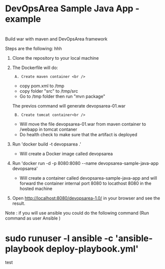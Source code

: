 # DevOpsArea Sample Java App -example
#
Build war with maven and DevOpsArea framework

Steps are the following:
hhh

1. Clone the repository to your local machine
2. The Dockerfile will do:

        A. Create maven container <br />
        
     * copy pom.xml to /tmp <br />
     * copy folder "src" to /tmp/src <br />
     * Go to /tmp folder then run "mvn package"<br />
      
      The previos command will generate devopsarea-01.war<br />
        
        B. Create tomcat container<br />
        
     * Will move the file devopsarea-01.war from maven container to /webapp in tomcat contaner<br />
     * Do health check to make sure that the artifact is deployed

3. Run 'docker build -t devopsarea .' <br />
    
     * Will create a Docker image called devopsarea <br />

4. Run 'docker run -d -p 8080:8080 --name devopsarea-sample-java-app devopsarea' <br />
     * Will create a container called devopsarea-sample-java-app and will forward the container internal port 8080 to locathost 8080 in the hosted machine

5. Open [http://localhost:8080/devopsarea-1.0/](http://localhost:8080/devopsarea-1.0/) in your browser and see the result.

Note : if you will use ansible you could do the following command (Run command as user Ansible )
# sudo runuser -l  ansible  -c 'ansible-playbook deploy-playbook.yml'
test
